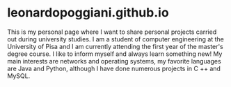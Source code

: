 leonardopoggiani.github.io
=====================

This is my personal page where I want to share personal projects carried out during university studies. 
I am a student of computer engineering at the University of Pisa and I am currently attending the first year of the master's degree course. 
I like to inform myself and always learn something new! My main interests are networks and operating systems, my favorite languages are Java and Python, although I have done numerous projects in C ++ and MySQL. 
